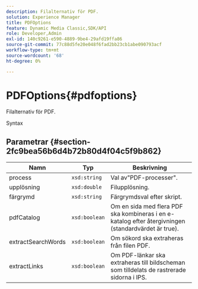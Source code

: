 ```yaml
---
description: Filalternativ för PDF.
solution: Experience Manager
title: PDFOptions
feature: Dynamic Media Classic,SDK/API
role: Developer,Admin
exl-id: 140c9261-e590-4889-9be4-29afd19ffa86
source-git-commit: 77c88d5fe20e048f6fad2bb23cb1abe090793acf
workflow-type: tm+mt
source-wordcount: '68'
ht-degree: 0%

---
```


# PDFOptions{#pdfoptions}

Filalternativ för PDF.

Syntax

## Parametrar {#section-2fc9bea56b6d4b72b80d4f04c5f9b862}

| Namn | Typ | Beskrivning |
|---|---|---|
| process | `xsd:string` | Val av&quot;PDF-processer&quot;. |
| upplösning | `xsd:double` | Filupplösning. |
| färgrymd | `xsd:string` | Färgrymdsval efter skript. |
| pdfCatalog | `xsd:boolean` | Om en sida med flera PDF ska kombineras i en e-katalog efter återgivningen (standardvärdet är true). |
| extractSearchWords | `xsd:boolean` | Om sökord ska extraheras från filen PDF. |
| extractLinks | `xsd:boolean` | Om PDF-länkar ska extraheras till bildscheman som tilldelats de rastrerade sidorna i IPS. |
